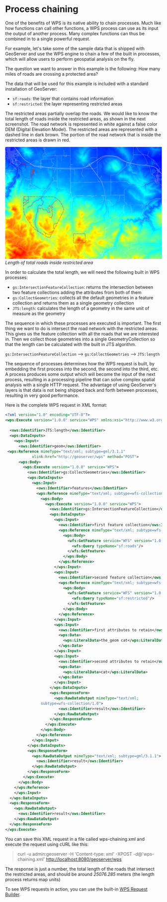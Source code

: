 # Process chaining

One of the benefits of WPS is its native ability to chain processes. Much like how functions can call other functions, a WPS process can use as its input the output of another process. Many complex functions can thus be combined in to a single powerful request.

For example, let's take some of the sample data that is shipped with GeoServer and use the WPS engine to chain a few of the built in processes, which will allow users to perform geospatial analysis on the fly.

The question we want to answer in this example is the following: How many miles of roads are crossing a protected area?

The data that will be used for this example is included with a standard installation of GeoServer:

-   `sf:roads`: the layer that contains road information
-   `sf:restricted`: the layer representing restricted areas

The restricted areas partially overlap the roads. We would like to know the total length of roads inside the restricted areas, as shown in the next screenshot. The road network is represented in white against a false color DEM (Digital Elevation Model). The restricted areas are represented with a dashed line in dark brown. The portion of the road network that is inside the restricted areas is drawn in red.

![](../images/spearfish.png)
*Length of total roads inside restricted area*

In order to calculate the total length, we will need the following built in WPS processes:

-   `gs:IntersectionFeatureCollection`: returns the intersection between two feature collections adding the attributes from both of them
-   `gs:CollectGeometries`: collects all the default geometries in a feature collection and returns them as a single geometry collection
-   `JTS:length`: calculates the length of a geometry in the same unit of measure as the geometry

The sequence in which these processes are executed is important. The first thing we want to do is intersect the road network with the restricted areas. This gives us the feature collection with all the roads that we are interested in. Then we collect those geometries into a single GeometryCollection so that the length can be calculated with the built in JTS algorithm.

``gs:IntersectionFeatureCollection`` --> ``gs:CollectGeometries`` --> ``JTS:length``

The sequence of processes determines how the WPS request is built, by embedding the first process into the second, the second into the third, etc. A process produces some output which will become the input of the next process, resulting in a processing pipeline that can solve complex spatial analysis with a single HTTP request. The advantage of using GeoServer's layers is that data is not being shipped back and forth between processes, resulting in very good performance.

Here is the complete WPS request in XML format:

``` xml
<?xml version="1.0" encoding="UTF-8"?>
<wps:Execute version="1.0.0" service="WPS" xmlns:xsi="http://www.w3.org/2001/XMLSchema-instance" xmlns="http://www.opengis.net/wps/1.0.0" xmlns:wfs="http://www.opengis.net/wfs" xmlns:wps="http://www.opengis.net/wps/1.0.0" xmlns:ows="http://www.opengis.net/ows/1.1" xmlns:gml="http://www.opengis.net/gml" xmlns:ogc="http://www.opengis.net/ogc" xmlns:wcs="http://www.opengis.net/wcs/1.1.1" xmlns:xlink="http://www.w3.org/1999/xlink" xsi:schemaLocation="http://www.opengis.net/wps/1.0.0 http://schemas.opengis.net/wps/1.0.0/wpsAll.xsd">

  <ows:Identifier>JTS:length</ows:Identifier>
  <wps:DataInputs>
    <wps:Input>
      <ows:Identifier>geom</ows:Identifier>
 <wps:Reference mimeType="text/xml; subtype=gml/3.1.1"
            xlink:href="http://geoserver/wps" method="POST">
      <wps:Body>
        <wps:Execute version="1.0.0" service="WPS">
          <ows:Identifier>gs:CollectGeometries</ows:Identifier>
          <wps:DataInputs>
            <wps:Input>
              <ows:Identifier>features</ows:Identifier>
              <wps:Reference mimeType="text/xml; subtype=wfs-collection/1.0" xlink:href="http://geoserver/wps" method="POST">
                <wps:Body>
                  <wps:Execute version="1.0.0" service="WPS">
                    <ows:Identifier>gs:IntersectionFeatureCollection</ows:Identifier>
                    <wps:DataInputs>
                      <wps:Input>
                        <ows:Identifier>first feature collection</ows:Identifier>
                        <wps:Reference mimeType="text/xml; subtype=wfs-collection/1.0" xlink:href="http://geoserver/wfs" method="POST">
                          <wps:Body>
                            <wfs:GetFeature service="WFS" version="1.0.0" outputFormat="GML2">
                              <wfs:Query typeName="sf:roads"/>
                            </wfs:GetFeature>
                          </wps:Body>
                        </wps:Reference>
                      </wps:Input>
                      <wps:Input>
                        <ows:Identifier>second feature collection</ows:Identifier>
                        <wps:Reference mimeType="text/xml; subtype=wfs-collection/1.0" xlink:href="http://geoserver/wfs" method="POST">
                          <wps:Body>
                            <wfs:GetFeature service="WFS" version="1.0.0" outputFormat="GML2">
                              <wfs:Query typeName="sf:restricted"/>
                            </wfs:GetFeature>
                          </wps:Body>
                        </wps:Reference>
                      </wps:Input>
                      <wps:Input>
                        <ows:Identifier>first attributes to retain</ows:Identifier>
                        <wps:Data>
                          <wps:LiteralData>the_geom cat</wps:LiteralData>
                        </wps:Data>
                      </wps:Input>
                      <wps:Input>
                        <ows:Identifier>second attributes to retain</ows:Identifier>
                        <wps:Data>
                          <wps:LiteralData>cat</wps:LiteralData>
                        </wps:Data>
                      </wps:Input>
                    </wps:DataInputs>
                    <wps:ResponseForm>
                      <wps:RawDataOutput mimeType="text/xml;
                subtype=wfs-collection/1.0">
                        <ows:Identifier>result</ows:Identifier>
                      </wps:RawDataOutput>
                    </wps:ResponseForm>
                  </wps:Execute>
                </wps:Body>
              </wps:Reference>
            </wps:Input>
          </wps:DataInputs>
          <wps:ResponseForm>
            <wps:RawDataOutput mimeType="text/xml; subtype=gml/3.1.1">
              <ows:Identifier>result</ows:Identifier>
            </wps:RawDataOutput>
          </wps:ResponseForm>
        </wps:Execute>
      </wps:Body>
    </wps:Reference>
    </wps:Input>
  </wps:DataInputs>
  <wps:ResponseForm>
    <wps:RawDataOutput>
      <ows:Identifier>result</ows:Identifier>
    </wps:RawDataOutput>
  </wps:ResponseForm>
</wps:Execute>
```

You can save this XML request in a file called wps-chaining.xml and execute the request using cURL like this:

> curl -u admin:geoserver -H 'Content-type: xml' -XPOST -d@'wps-chaining.xml' <http://localhost:8080/geoserver/wps>

The response is just a number, the total length of the roads that intersect the restricted areas, and should be around *25076.285* meters (the length process returns map units)

To see WPS requests in action, you can use the built-in [WPS Request Builder](../requestbuilder.md).
